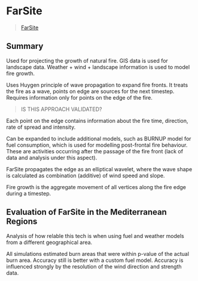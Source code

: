 # FarSite

> [FarSite](https://data.fs.usda.gov/wwwbeta/sites/default/files/legacy_files/fire-management-today/059-2.pdf#page=13)

## Summary

Used for projecting the growth of natural fire. GIS data is used for landscape data. Weather + wind + landscape information is used to model fire growth. 

Uses Huygen principle of wave propagation to expand fire fronts. It treats the fire as a wave, points on edge are sources for the next timestep. Requires information only for points on the edge of the fire. 

> IS THIS APPROACH VALIDATED?

Each point on the edge contains information about the fire time, direction, rate of spread and intensity.

Can be expanded to include additional models, such as BURNUP model for fuel consumption, which is used for modelling post-frontal fire behaviour. These are activities occurring after the passage of the fire front (lack of data and analysis under this aspect). 

FarSite propagates the edge as an elliptical wavelet, where the wave shape is calculated as combination (additive) of wind speed and slope. 

Fire growth is the aggregate movement of all vertices along the fire edge during a timestep.

## Evaluation of FarSite in the Mediterranean Regions

Analysis of how relable this tech is when using fuel and weather models from a different geographical area.

All simulations estimated burn areas that were within p-value of the actual burn area. Accuracy still is better with a custom fuel model.
Accuracy is influenced strongly by the resolution of the wind direction and strength data.